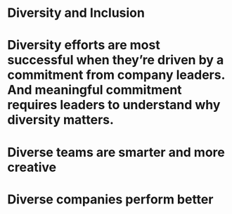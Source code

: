 # Diversity and Inclusion
# Diversity efforts are most successful when they’re driven by a commitment from company leaders. And meaningful commitment requires leaders to understand why diversity matters.

# Diverse teams are smarter and more creative

# Diverse companies perform better

